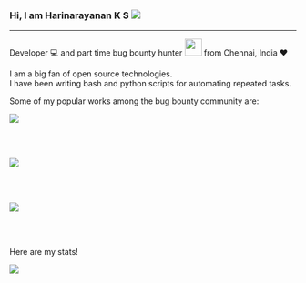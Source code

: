 ### Hi, I am Harinarayanan K S <img src="https://github.com/micha3lb3n/micha3lb3n/blob/master/gifs/hi.gif">

<hr />

Developer 💻 and part time bug bounty hunter <img src="https://media.giphy.com/media/WUlplcMpOCEmTGBtBW/giphy.gif" width="30"> from Chennai, India ❤

I am a big fan of open source technologies.
<br >
I have been writing bash and python scripts for automating repeated tasks.

Some of my popular works among the bug bounty community are:

<img src="https://github-readme-stats.vercel.app/api/pin/?username=micha3lb3n&repo=SSRFire">

<br> <br>

<img src="https://github-readme-stats.vercel.app/api/pin/?username=micha3lb3n&repo=SourceWolf">

<br> <br>

<img src="https://github-readme-stats.vercel.app/api/pin/?username=micha3lb3n&repo=bash-hacks">

<br> <br>

Here are my stats!

![](https://github-readme-stats.vercel.app/api?username=micha3lb3n&show_icons=true)
<!--
**micha3lb3n/micha3lb3n** is a ✨ _special_ ✨ repository because its `README.md` (this file) appears on your GitHub profile.

Here are some ideas to get you started:

- 🔭 I’m currently working on ...
- 🌱 I’m currently learning ...
- 👯 I’m looking to collaborate on ...
- 🤔 I’m looking for help with ...
- 💬 Ask me about ...
- 📫 How to reach me: ...
- 😄 Pronouns: ...
- ⚡ Fun fact: ...
-->
